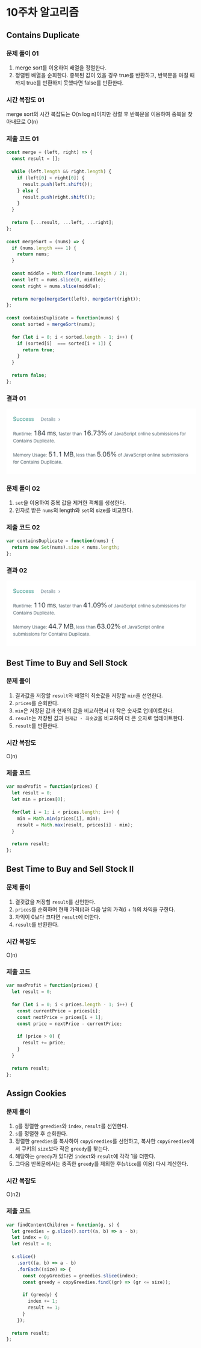 # 10주차 알고리즘
## Contains Duplicate
### 문제 풀이 01
1. merge sort를 이용하여 배열을 정렬한다.
2. 정렬된 배열을 순회한다. 중복된 값이 있을 경우 true를 반환하고, 반복문을 마칠 때까지 true를 반환하지 못했다면 false를 반환한다.

### 시간 복잡도 01
merge sort의 시간 복잡도는 O(n log n)이지만 정렬 후 반복문을 이용하여 중복을 찾아내므로 O(n)

### 제출 코드 01
```javascript
const merge = (left, right) => {
  const result = [];
  
  while (left.length && right.length) {
    if (left[0] < right[0]) {
      result.push(left.shift());
    } else {
      result.push(right.shift());
    }
  }
  
  return [...result, ...left, ...right];
};

const mergeSort = (nums) => {
  if (nums.length === 1) {
    return nums;
  }
  
  const middle = Math.floor(nums.length / 2);
  const left = nums.slice(0, middle);
  const right = nums.slice(middle);
  
  return merge(mergeSort(left), mergeSort(right));
};

const containsDuplicate = function(nums) {
  const sorted = mergeSort(nums);
  
  for (let i = 0; i < sorted.length - 1; i++) {
    if (sorted[i]  === sorted[i + 1]) {
      return true;
    }
  }
  
  return false;
};
```

### 결과 01
![](../1mg/davin_contains_duplicate_01.png)

### 문제 풀이 02
1. `set`을 이용하여 중복 값을 제거한 객체를 생성한다.
2. 인자로 받은 `nums`의 length와 `set`의 size를 비교한다.

### 제출 코드 02
```javascript
var containsDuplicate = function(nums) {
  return new Set(nums).size < nums.length;
};
```

### 결과 02
![](../1mg/davin_contains_duplicate_02.png)

## Best Time to Buy and Sell Stock
### 문제 풀이
1. 결과값을 저장할 `result`와 배열의 최솟값을 저장할 `min`을 선언한다.
2. `prices`를 순회한다.
3. `min`은 저장된 값과 현재의 값을 비교하면서 더 작은 숫자로 업데이트한다.
4. `result`는 저장된 값과 `현재값 - 최솟값`을 비교하여 더 큰 숫자로 업데이트한다.
5. `result`를 반환한다.

### 시간 복잡도
O(n)

### 제출 코드
```javascript
var maxProfit = function(prices) {
  let result = 0;
  let min = prices[0];

  for(let i = 1; i < prices.length; i++) {
    min = Math.min(prices[i], min);
    result = Math.max(result, prices[i] - min);
  }
  
  return result;
};
```

## Best Time to Buy and Sell Stock II
### 문제 풀이
1. 결괏값을 저장할 `result`를 선언한다.
2. `prices`를 순회하며 현재 가격(i)과 다음 날의 가격(i + 1)의 차익을 구한다.
3. 차익이 0보다 크다면 `result`에 더한다.
4. `result`를 반환한다.

### 시간 복잡도
O(n)

### 제출 코드
```javascript
var maxProfit = function(prices) {
  let result = 0;
  
  for (let i = 0; i < prices.length - 1; i++) {
    const currentPrice = prices[i];
    const nextPrice = prices[i + 1];
    const price = nextPrice - currentPrice;

    if (price > 0) {
      result += price;
    }
  }
  
  return result;
};
```

## Assign Cookies
### 문제 풀이
1. `g`를 정렬한 `greedies`와 `index`, `result`를 선언한다.
2. `s`를 정렬한 후 순회한다.
3. 정렬한 `greedies`를 복사하여 `copyGreedies`를 선언하고, 복사한 `copyGreedies`에서 쿠키의 `size`보다 작은 `greedy`를 찾는다.
4. 해당하는 `greedy`가 있다면 `indext`와 `result`에 각각 1을 더한다.
5. 그다음 반복문에서는 충족한 `greedy`를 제외한 후(`slice`를 이용) 다시 계산한다.

### 시간 복잡도
O(n2)

### 제출 코드
```javascript
var findContentChildren = function(g, s) {
  let greedies = g.slice().sort((a, b) => a - b);
  let index = 0;
  let result = 0;
  
  s.slice()
    .sort((a, b) => a - b)
    .forEach((size) => {
      const copyGreedies = greedies.slice(index);
      const greedy = copyGreedies.find((gr) => (gr <= size));

      if (greedy) {
        index += 1;
        result += 1;
      }                              
    });
  
  return result;
};
```
